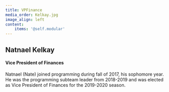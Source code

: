 ```yaml
---
title: VPFinance
media_order: Kelkay.jpg
image_align: left
content:
    items: '@self.modular'
---
```


## Natnael Kelkay
#### Vice President of Finances
Natnael (Nate) joined programming during fall of 2017, his sophomore year. He was the programming subteam leader from 2018-2019 and was elected as Vice President of Finances for the 2019-2020 season.
